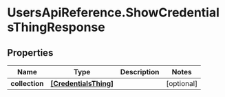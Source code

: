 # UsersApiReference.ShowCredentialsThingResponse

## Properties

Name | Type | Description | Notes
------------ | ------------- | ------------- | -------------
**collection** | [**[CredentialsThing]**](CredentialsThing.md) |  | [optional] 


